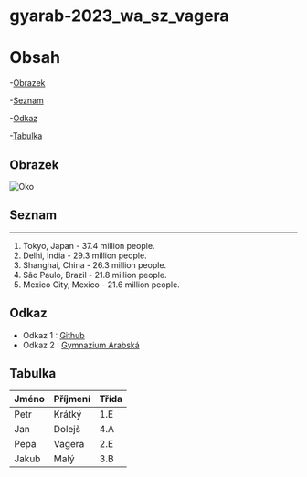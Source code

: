 # gyarab-2023_wa_sz_vagera
# Obsah
-[Obrazek](#Obrazek)

-[Seznam](#Seznam)

-[Odkaz](#Odkaz)

-[Tabulka](#Tabulka)
## Obrazek
![Oko](https://www.simplilearn.com/ice9/free_resources_article_thumb/what_is_image_Processing.jpg)
## Seznam
***
1. Tokyo, Japan - 37.4 million people.
2. Delhi, India - 29.3 million people.
3. Shanghai, China - 26.3 million people.
4. São Paulo, Brazil - 21.8 million people.
5. Mexico City, Mexico - 21.6 million people.
## Odkaz
* Odkaz 1 : [Github](https://github.com/gyarab/2023_wa_sz_vagera)
* Odkaz 2 : [Gymnazium Arabská](https://www.gyarab.cz/)
## Tabulka
| Jméno         | Příjmení      | Třída    |
| ------------- | ------------- | -------- |
| Petr          | Krátký        | 1.E  |
| Jan           | Dolejš        | 4.A  |
| Pepa          | Vagera        | 2.E  |
| Jakub         | Malý          | 3.B  |
